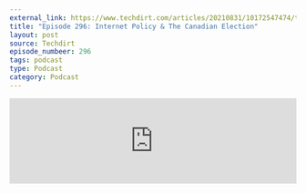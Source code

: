```yaml
---
external_link: https://www.techdirt.com/articles/20210831/10172547474/techdirt-podcast-episode-296-internet-policy-canadian-election.shtml
title: "Episode 296: Internet Policy & The Canadian Election"
layout: post
source: Techdirt
episode_numbeer: 296
tags: podcast
type: Podcast
category: Podcast
---
```


<div class="soundcloud-player">
<iframe width="100%" scrolling="no" frameborder="no" src="https://w.soundcloud.com/player/?url=https%3A//api.soundcloud.com/tracks/1116471313&color=%23ff5500&auto_play=false&hide_related=true&show_comments=false&show_user=true&show_reposts=false&show_teaser=false&visual=false"></iframe>
</div>